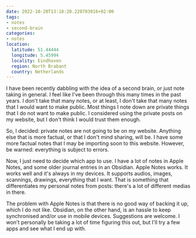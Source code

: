 ```yaml
---
date: 2022-10-20T13:18:20.220703916+02:00
tags:
- notes
- second-brain
categories:
- notes
location:
  latitude: 51.44444
  longitude: 5.45994
  locality: Eindhoven
  region: North Brabant
  country: Netherlands
---
```


I have been recently dabbling with the idea of a second brain, or just note taking in general. I feel like I've been through this many times in the past years. I don't take that many notes, or at least, I don't take that many notes that I would want to make public. Most things I note down are private things that I do not want to make public. I considered using the private posts on my website, but I don't think I would trust them enough.

So, I decided: private notes are not going to be on my website. Anything else that is more factual, or that I don't mind sharing, will be. I have some more factual notes that I may be importing soon to this website. However, be warned: everything is subject to errors.

Now, I just need to decide which app to use. I have a lot of notes in Apple Notes, and some older journal entries in an Obsidian. Apple Notes works. It works well and it's always in my devices. It supports audios, images, scannings, drawings, everything that I want. That is something that differentiates my personal notes from posts: there's a lot of different medias in there.

The problem with Apple Notes is that there is no good way of backing it up, which I do not like. Obsidian, on the other hand, is an hassle to keep synchronised and/or use in mobile devices. Suggestions are welcome. I won't personally be taking a lot of time figuring this out, but I'll try a few apps and see what I end up with.
